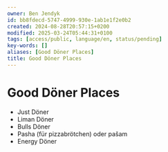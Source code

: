 ```yaml
---
owner: Ben Jendyk
id: bb8fdecd-5747-4999-930e-1ab1e1f2e0b2
created: 2024-08-28T20:57:15+0200
modified: 2025-03-24T05:44:31+0100
tags: [access/public, language/en, status/pending]
key-words: []
aliases: [Good Döner Places]
title: Good Döner Places
---
```


# Good Döner Places

- Just Döner
- Liman Döner 
- Bulls Döner
- Pasha (für pizzabrötchen) oder pašam
- Energy Döner